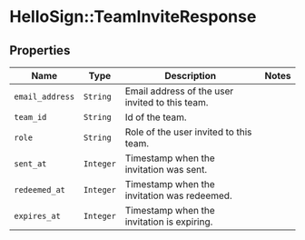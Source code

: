 # HelloSign::TeamInviteResponse



## Properties

| Name | Type | Description | Notes |
| ---- | ---- | ----------- | ----- |
| `email_address` | ```String``` |  Email address of the user invited to this team.  |  |
| `team_id` | ```String``` |  Id of the team.  |  |
| `role` | ```String``` |  Role of the user invited to this team.  |  |
| `sent_at` | ```Integer``` |  Timestamp when the invitation was sent.  |  |
| `redeemed_at` | ```Integer``` |  Timestamp when the invitation was redeemed.  |  |
| `expires_at` | ```Integer``` |  Timestamp when the invitation is expiring.  |  |

